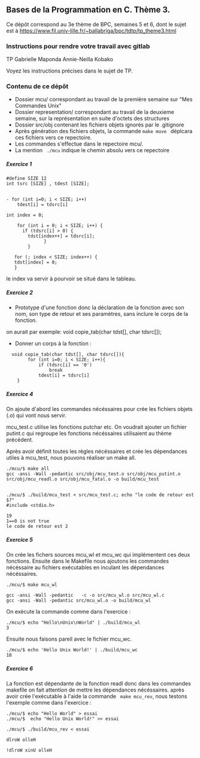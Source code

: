 ## Bases de la Programmation en C. Thème 3.

Ce dépôt correspond au 3e thème de BPC, semaines 5 et 6, dont le sujet est à https://www.fil.univ-lille.fr/~ballabriga/bpc/tdtp/tp_theme3.html

###  Instructions pour rendre votre travail avec gitlab

TP 
Gabrielle Maponda 
Annie-Neilla Kobako

Voyez les instructions précises dans le sujet de TP. 

### Contenu de ce dépôt

 * Dossier mcu/ correspondant au travail de la première semaine sur "Mes Commandes Unix"
 * Dossier representation/ correspondant au travail de la deuxieme semaine, sur la représentation en suite d'octets des structures
 * Dossier src/obj contenant les fichiers objets ignorés par le .gitignore
 * Après génération des fichiers objets, la commande ```make move ``` déplcara ces fichiers vers ce repectoire.
 * Les commandes s'effectue dans le repectoire mcu/. 
 * La mention ``` ./mcu``` indique le chemin absolu vers ce repectoire
 
##### Exercice 1 
```
#define SIZE 12
int tsrc [SIZE] , tdest [SIZE];


- for (int i=0; i < SIZE; i++)
    tdest[i] = tdsrc[i]
```

```
int index = 0;

    for (int i = 0; i < SIZE; i++) {
      if (tdsrc[i] > 0) {
        tdst[index++] = tdsrc[i];
              }
        }

   for (; index < SIZE; index++) {
   tdst[index] = 0;
   }
```
le index va servir à pourvoir se situé dans le tableau.

##### Exercice 2 

- Prototype d'une fonction donc la déclaration de la fonction avec son nom, 
son type de retour et ses paramètres, sans inclure le corps de la fonction.

on aurait par exemple: 
void copie_tab(char tdst[], char tdsrc[]);

- Donner un corps à la fonction : 
```
  void copie_tab(char tdst[], char tdsrc[]){
        for (int i=0; i < SIZE; i++){
            if (tdsrc[i] == '0')
                break
            tdest[i] = tdsrc[i]
    }
```

##### Exercice 4

On ajoute d'abord les commandes nécéssaires pour crée les fichiers 
objets (.o) qui vont nous servir.

mcu_test.c utilise les fonctions putchar etc. On voudrait ajouter un fichier putint.c qui regroupe les fonctions nécéssaires
utilisaient au thème précédent.

Après avoir définit toutes les règles nécéssaires  et crée les dépendances utiles à mcu_test, nous pouvons réaliser un make all.

```
./mcu/$ make all
gcc -ansi -Wall -pedantic src/obj/mcu_test.o src/obj/mcu_putint.o src/obj/mcu_readl.o src/obj/mcu_fatal.o -o build/mcu_test


./mcu/$ ./build/mcu_test < src/mcu_test.c; echo "le code de retour est $?" 
#include <stdio.h>

19
1==0 is not true
le code de retour est 2
```

##### Exercice 5

On crée les fichers sources mcu_wl et mcu_wc qui implémentent ces deux fonctions.
Ensuite dans le Makefile nous ajoutons les commandes nécéssaire au fichiers exécutables en inculant les dépendances nécéssaires.

```
./mcu/$ make mcu_wl

gcc -ansi -Wall -pedantic   -c -o src/mcu_wl.o src/mcu_wl.c
gcc -ansi -Wall -pedantic src/mcu_wl.o -o build/mcu_wl
```
On exécute la commande comme dans l'exercice :

```
./mcu/$ echo "Hello\nUnix\nWorld" | ./build/mcu_wl
3
```

Ensuite nous faisons pareil avec le fichier mcu_wc.

```
./mcu/$ echo 'Hello Unix World!' | ./build/mcu_wc
18
```

##### Exercice 6
La fonction est dépendante de la fonction readl donc dans les commandes makefile on fait attention de mettre les dépendances nécéssaires.
après avoir crée l'exécutable à l'aide la commande ``` make mcu_rev```, nous testons l'exemple comme dans l'exercice :
```
./mcu/$ echo "Hello World" > essai
./mcu/$  echo "Hello Unix World!" >> essai

./mcu/$ ./build/mcu_rev < essai            

dlroW olleH

!dlroW xinU olleH
```
